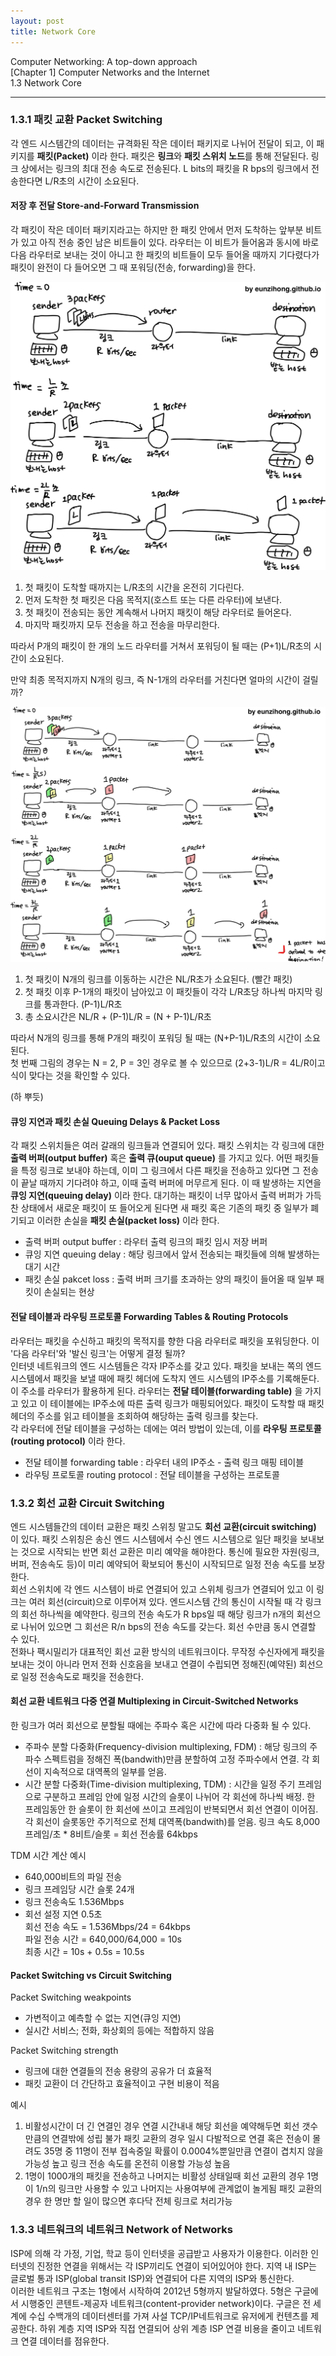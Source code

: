```yaml
---
layout: post
title: Network Core
---
```


Computer Networking: A top-down approach  
[Chapter 1] Computer Networks and the Internet  
1.3 Network Core  

----  

### 1.3.1 패킷 교환 Packet Switching  
각 엔드 시스템간의 데이터는 규격화된 작은 데이터 패키지로 나뉘어 전달이 되고, 이 패키지를 **패킷(Packet)** 이라 한다. 패킷은 **링크**와 **패킷 스위치 노드**를 통해 전달된다. 링크 상에서는 링크의 최대 전송 속도로 전송된다. L bits의 패킷을 R bps의 링크에서 전송한다면 L/R초의 시간이 소요된다.  

#### 저장 후 전달 Store-and-Forward Transmission  
각 패킷이 작은 데이터 패키지라고는 하지만 한 패킷 안에서 먼저 도착하는 앞부분 비트가 있고 아직 전송 중인 남은 비트들이 있다. 라우터는 이 비트가 들어옴과 동시에 바로 다음 라우터로 보내는 것이 아니고 한 패킷의 비트들이 모두 들어올 때까지 기다렸다가 패킷이 완전이 다 들어오면 그 때 포워딩(전송, forwarding)을 한다.  

![store-and-forward](../images/store-and-forward.jpg)  

1. 첫 패킷이 도착할 때까지는 L/R초의 시간을 온전히 기다린다.
2. 먼저 도착한 첫 패킷은 다음 목적지(호스트 또는 다른 라우터)에 보낸다.
3. 첫 패킷이 전송되는 동안 계속해서 나머지 패킷이 해당 라우터로 들어온다.
4. 마지막 패킷까지 모두 전송을 하고 전송을 마무리한다.  

따라서 P개의 패킷이 한 개의 노드 라우터를 거쳐서 포워딩이 될 때는 (P+1)L/R초의 시간이 소요된다.  

만약 최종 목적지까지 N개의 링크, 즉 N-1개의 라우터를 거친다면 얼마의 시간이 걸릴까?  

![multirouter_packet](../images/NlinkPpacket.jpg)  

1. 첫 패킷이 N개의 링크를 이동하는 시간은 NL/R초가 소요된다. (빨간 패킷)
2. 첫 패킷 이후 P-1개의 패킷이 남아있고 이 패킷들이 각각 L/R초당 하나씩 마지막 링크를 통과한다. (P-1)L/R초  
3. 총 소요시간은 NL/R + (P-1)L/R = (N + P-1)L/R초  

따라서 N개의 링크를 통해 P개의 패킷이 포워딩 될 때는 (N+P-1)L/R초의 시간이 소요된다.  
첫 번째 그림의 경우는 N = 2, P = 3인 경우로 볼 수 있으므로 (2+3-1)L/R = 4L/R이고 식이 맞다는 것을 확인할 수 있다.  

(하 뿌듯)  

#### 큐잉 지연과 패킷 손실 Queuing Delays & Packet Loss  
각 패킷 스위치들은 여러 갈래의 링크들과 연결되어 있다. 패킷 스위치는 각 링크에 대한 **출력 버퍼(output buffer)** 혹은 **출력 큐(ouput queue)** 를 가지고 있다. 어떤 패킷들을 특정 링크로 보내야 하는데, 이미 그 링크에서 다른 패킷을 전송하고 있다면 그 전송이 끝날 때까지 기다려야 하고, 이때 출력 버퍼에 머무르게 된다. 이 때 발생하는 지연을 **큐잉 지연(queuing delay)** 이라 한다. 대기하는 패킷이 너무 많아서 출력 버퍼가 가득 찬 상태에서 새로운 패킷이 또 들어오게 된다면 새 패킷 혹은 기존의 패킷 중 일부가 폐기되고 이러한 손실을 **패킷 손실(packet loss)** 이라 한다.  

- 출력 버퍼 output buffer : 라우터 출력 링크의 패킷 임시 저장 버퍼 
- 큐잉 지연 queuing delay : 해당 링크에서 앞서 전송되는 패킷들에 의해 발생하는 대기 시간 
- 패킷 손실 pakcet loss : 출력 버퍼 크기를 초과하는 양의 패킷이 들어올 때 일부 패킷이 손실되는 현상 

#### 전달 테이블과 라우팅 프로토콜 Forwarding Tables & Routing Protocols  
라우터는 패킷을 수신하고 패킷의 목적지를 향한 다음 라우터로 패킷을 포워딩한다. 이 '다음 라우터'와 '발신 링크'는 어떻게 결정 될까?  
인터넷 네트워크의 엔드 시스템들은 각자 IP주소를 갖고 있다. 패킷을 보내는 쪽의 엔드 시스템에서 패킷을 보낼 때에 패킷 헤더에 도착지 엔드 시스템의 IP주소를 기록해둔다. 이 주소를 라우터가 활용하게 된다. 라우터는 **전달 테이블(forwarding table)** 을 가지고 있고 이 테이블에는 IP주소에 따른 출력 링크가 매핑되어있다. 패킷이 도착할 때 패킷 헤더의 주소를 읽고 테이블을 조회하여 해당하는 출력 링크를 찾는다.   
각 라우터에 전달 테이블을 구성하는 데에는 여러 방법이 있는데, 이를 **라우팅 프로토콜(routing protocol)** 이라 한다.  

- 전달 테이블 forwarding table : 라우터 내의 IP주소 - 출력 링크 매핑 테이블  
- 라우팅 프로토콜 routing protocol : 전달 테이블을 구성하는 프로토콜  

### 1.3.2 회선 교환 Circuit Switching  
엔드 시스템들간의 데이터 교환은 패킷 스위칭 말고도 **회선 교환(circuit switching)** 이 있다. 패킷 스위칭은 송신 엔드 시스템에서 수신 엔드 시스템으로 일단 패킷을 보내보는 것으로 시작되는 반면 회선 교환은 미리 예약을 해야한다. 통신에 필요한 자원(링크, 버퍼, 전송속도 등)이 미리 예약되어 확보되어 통신이 시작되므로 일정 전송 속도를 보장한다.   
회선 스위치에 각 엔드 시스템이 바로 연결되어 있고 스위체 링크가 연결되어 있고 이 링크는 여러 회선(circuit)으로 이루어져 있다. 엔드시스템 간의 통신이 시작될 때 각 링크의 회선 하나씩을 예약한다. 링크의 전송 속도가 R bps일 때 해당 링크가 n개의 회선으로 나뉘어 있으면 그 회선은 R/n bps의 전송 속도를 갖는다. 회선 수만큼 동시 연결할 수 있다.   
전화나 팩시밀리가 대표적인 회선 교환 방식의 네트워크이다. 무작정 수신자에게 패킷을 보내는 것이 아니라 먼저 전화 신호음을 보내고 연결이 수립되면 정해진(예약된) 회선으로 일정 전송속도로 패킷을 전송한다.  

#### 회선 교환 네트워크 다중 연결 Multiplexing in Circuit-Switched Networks  
한 링크가 여러 회선으로 분할될 때에는 주파수 혹은 시간에 따라 다중화 될 수 있다.  

- 주파수 분할 다중화(Frequency-division multiplexing, FDM) : 해당 링크의 주파수 스펙트럼을 정해진 폭(bandwith)만큼 분할하여 고정 주파수에서 연결. 각 회선이 지속적으로 대역폭의 일부를 얻음.  
- 시간 분할 다중화(Time-division multiplexing, TDM) : 시간을 일정 주기 프레임으로 구분하고 프레임 안에 일정 시간의 슬롯이 나뉘어 각 회선에 하나씩 배정. 한 프레임동안 한 슬롯이 한 회선에 쓰이고 프레임이 반복되면서 회선 연결이 이어짐. 각 회선이 슬롯동안 주기적으로 전체 대역폭(bandwith)를 얻음. 링크 속도 8,000프레임/초 * 8비트/슬롯 = 회선 전송률 64kbps    

TDM 시간 계산 예시  
- 640,000비트의 파일 전송
- 링크 프레임당 시간 슬롯 24개
- 링크 전송속도 1.536Mbps
- 회선 설정 지연 0.5초  
회선 전송 속도 = 1.536Mbps/24 = 64kbps  
파일 전송 시간 = 640,000/64,000 = 10s  
최종 시간 = 10s + 0.5s = 10.5s  

#### Packet Switching vs Circuit Switching  
Packet Switching weakpoints  

- 가변적이고 예측할 수 없는 지연(큐잉 지연)  
- 실시간 서비스; 전화, 화상회의 등에는 적합하지 않음

Packet Switching strength  

- 링크에 대한 연결들의 전송 용량의 공유가 더 효율적  
- 패킷 교환이 더 간단하고 효율적이고 구현 비용이 적음  

예시  
1. 비활성시간이 더 긴 연결인 경우 연결 시간내내 해당 회선을 예약해두면 회선 갯수만큼의 연결밖에 성립 불가 패킷 교환의 경우 일시 다발적으로 연결 혹은 전송이 몰려도 35명 중 11명이 전부 접속중일 확률이 0.0004%뿐일만큼 연결이 겹치지 않을 가능성 높고 링크 전송 속도를 온전히 이용할 가능성 높음  
2. 1명이 1000개의 패킷을 전송하고 나머지는 비활성 상태일때 회선 교환의 경우 1명이 1/n의 링크만 사용할 수 있고 나머지는 사용여부에 관계없이 놀게됨 패킷 교환의 경우 한 명만 할 일이 많으면 후다닥 전체 링크로 처리가능  


### 1.3.3 네트워크의 네트워크 Network of Networks  
ISP에 의해 각 가정, 기업, 학교 등이 인터넷을 공급받고 사용자가 이용한다. 이러한 인터넷의 진정한 연결을 위해서는 각 ISP끼리도 연결이 되어있어야 한다. 지역 내 ISP는 글로벌 통과 ISP(global transit ISP)와 연결되어 다른 지역의 ISP와 통신한다.  
이러한 네트워크 구조는 1형에서 시작하여 2012년 5형까지 발달하였다. 5형은 구글에서 시행중인 콘텐트-제공자 네트워크(content-provider network)이다. 구글은 전 세계에 수십 수백개의 데이터센터를 가져 사설 TCP/IP네트워크로 유저에게 컨텐츠를 제공한다. 하위 계층 지역 ISP와 직접 연결되어 상위 계층 ISP 연결 비용을 줄이고 네트워크 연결 데이터를 점유한다.   

<br>
<br>